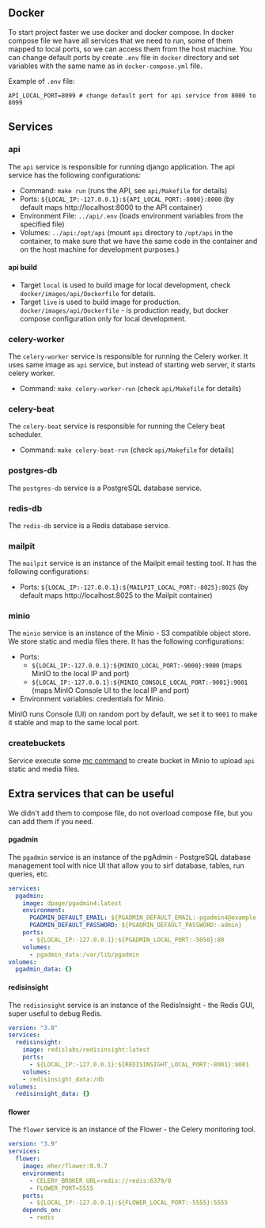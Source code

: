 ## Docker 

To start project faster we use docker and docker compose. In docker compose file we have all services that we need to 
run, some of them mapped to local ports, so we can access them from the host machine.
You can change default ports by create `.env` file in `docker` directory and set variables with the same name as in 
`docker-compose.yml` file. 

Example of `.env` file:

```dotenv
API_LOCAL_PORT=8099 # change default port for api service from 8000 to 8099
```

## Services

### api

The `api` service is responsible for running django application. 
The api service has the following configurations:

 - Command: `make run` (runs the API, see `api/Makefile` for details)
 - Ports: `${LOCAL_IP:-127.0.0.1}:${API_LOCAL_PORT:-8000}:8000` (by default maps http://localhost:8000 to the API container)
 - Environment File: `../api/.env` (loads environment variables from the specified file)
 - Volumes: `../api:/opt/api` (mount `api` directory to `/opt/api` in the container, to make
sure that we have the same code in the container and on the host machine for development purposes.)

#### api build
 - Target `local` is used to build image for local development, check `docker/images/api/Dockerfile` for details. 
 - Target `live` is used to build image for production. `docker/images/api/Dockerfile` - is production ready, but docker
   compose configuration only for local development.

   
### celery-worker

The `celery-worker` service is responsible for running the Celery worker. It uses same image as `api` service, 
but instead of starting web server, it starts celery worker.

 - Command: `make celery-worker-run` (check `api/Makefile` for details)

### celery-beat

The `celery-beat` service is responsible for running the Celery beat scheduler.

 - Command: `make celery-beat-run` (check `api/Makefile` for details)


### postgres-db

The `postgres-db` service is a PostgreSQL database service.


### redis-db

The `redis-db` service is a Redis database service.

### mailpit

The `mailpit` service is an instance of the Mailpit email testing tool. It has the following configurations:

- Ports: `${LOCAL_IP:-127.0.0.1}:${MAILPIT_LOCAL_PORT:-8025}:8025` (by default maps http://localhost:8025 to the Mailpit container)

### minio

The `minio` service is an instance of the Minio - S3 compatible object store. We store static and media files there.
It has the following configurations:
- Ports: 
  - `${LOCAL_IP:-127.0.0.1}:${MINIO_LOCAL_PORT:-9000}:9000` (maps MinIO to the local IP and port)
  - `${LOCAL_IP:-127.0.0.1}:${MINIO_CONSOLE_LOCAL_PORT:-9001}:9001` (maps MinIO Console UI to the local IP and port)
- Environment variables: credentials for Minio.

MinIO runs Console (UI) on random port by default, we set it to `9001` to make it stable and map to the same local port.

### createbuckets
Service execute some [mc command](https://min.io/docs/minio/linux/reference/minio-mc.html) to create bucket in Minio to 
upload `api` static and media files.



## Extra services that can be useful
We didn't add them to compose file, do not overload compose file, but you can add them if you need.

#### pgadmin
The `pgadmin` service is an instance of the pgAdmin - PostgreSQL database management tool with nice UI that allow you to
sirf database, tables, run queries, etc. 

```yaml
services:
  pgadmin:
    image: dpage/pgadmin4:latest
    environment:
      PGADMIN_DEFAULT_EMAIL: ${PGADMIN_DEFAULT_EMAIL:-pgadmin4@example.com}
      PGADMIN_DEFAULT_PASSWORD: ${PGADMIN_DEFAULT_PASSWORD:-admin}
    ports:
      - ${LOCAL_IP:-127.0.0.1}:${PGADMIN_LOCAL_PORT:-5050}:80
    volumes:
      - pgadmin_data:/var/lib/pgadmin
volumes:
  pgadmin_data: {}
```

#### redisinsight

The `redisinsight` service is an instance of the RedisInsight - the Redis GUI, super useful to debug Redis. 

```yaml
version: "3.8"
services:
  redisinsight:
    image: redislabs/redisinsight:latest
    ports:
      - ${LOCAL_IP:-127.0.0.1}:${REDISINSIGHT_LOCAL_PORT:-8001}:8001
    volumes:
    - redisinsight_data:/db
volumes:
  redisinsight_data: {}
```

#### flower

The `flower` service is an instance of the Flower - the Celery monitoring tool. 

```yaml
version: "3.9"
services:
  flower:
    image: mher/flower:0.9.7
    environment:
      - CELERY_BROKER_URL=redis://redis:6379/0
      - FLOWER_PORT=5555
    ports:
      - ${LOCAL_IP:-127.0.0.1}:${FLOWER_LOCAL_PORT:-5555}:5555
    depends_on:
      - redis
```
